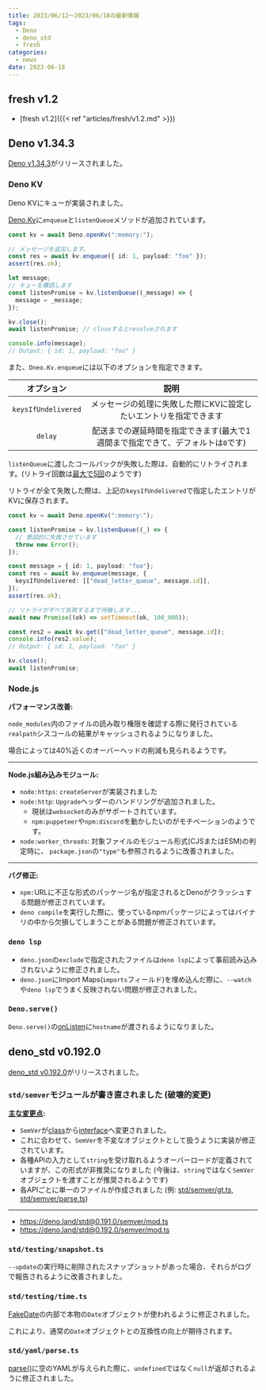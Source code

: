```yaml
---
title: 2023/06/12〜2023/06/18の最新情報
tags:
  - Deno
  - deno_std
  - fresh
categories:
  - news
date: 2023-06-18
---
```


## fresh v1.2

* [fresh v1.2]({{< ref "articles/fresh/v1.2.md" >}})

## Deno v1.34.3

[Deno v1.34.3](https://github.com/denoland/deno/releases/tag/v1.34.3)がリリースされました。

### Deno KV

Deno KVにキューが実装されました。

[Deno.Kv](https://deno.land/api@v1.34.3?unstable=&s=Deno.Kv)に`enqueue`と`listenQueue`メソッドが追加されています。

```typescript
const kv = await Deno.openKv(":memory:");

// メッセージを追加します。
const res = await kv.enqueue({ id: 1, payload: "foo" });
assert(res.ok);

let message;
// キューを購読します
const listenPromise = kv.listenQueue((_message) => {
  message = _message;
});

kv.close();
await listenPromise; // closeするとresolveされます

console.info(message);
// Output: { id: 1, payload: "foo" }
```
                
また、`Dneo.Kv.enqueue`には以下のオプションを指定できます。

|オプション|説明|
|:---:|:---:|
|`keysIfUndelivered`|メッセージの処理に失敗した際にKVに設定したいエントリを指定できます|
|`delay`|配送までの遅延時間を指定できます(最大で1週間まで指定できて、デフォルトは`0`です)|

`listenQueue`に渡したコールバックが失敗した際は、自動的にリトライされます。(リトライ回数は[最大で5回](https://github.com/denoland/deno/blob/v1.34.3/ext/kv/sqlite.rs#L117)のようです)

リトライが全て失敗した際は、上記の`keysIfUndelivered`で指定したエントリがKVに保存されます。
                   
```typescript
const kv = await Deno.openKv(":memory:");

const listenPromise = kv.listenQueue((_) => {
  // 意図的に失敗させています
  throw new Error();
});

const message = { id: 1, payload: "foo"};
const res = await kv.enqueue(message, {
  keysIfUndelivered: [["dead_letter_queue", message.id]],
});
assert(res.ok);

// リトライがすべて失敗するまで待機します...
await new Promise((ok) => setTimeout(ok, 100_000));

const res2 = await kv.get(["dead_letter_queue", message.id]);
console.info(res2.value);
// Output: { id: 1, payload: "foo" }

kv.close();
await listenPromise;
```
                    

### Node.js

**パフォーマンス改善:**

`node_modules`内のファイルの読み取り権限を確認する際に発行されている`realpath`シスコールの結果がキャッシュされるようになりました。

場合によっては40%近くのオーバーヘッドの削減も見られるようです。

---

**Node.js組み込みモジュール:**

- `node:https`: `createServer`が実装されました
- `node:http`: `Upgrade`ヘッダーのハンドリングが追加されました。
  - 現状は`websocket`のみがサポートされています。
  - `npm:puppeteer`や`npm:discord`を動かしたいのがモチベーションのようです。
- `node:worker_threads`: 対象ファイルのモジュール形式(CJSまたはESM)の判定時に、 `package.json`の`"type"`も参照されるように改善されました。

---

**バグ修正:**

- `npm:`URLに不正な形式のパッケージ名が指定されるとDenoがクラッシュする問題が修正されています。
- `deno compile`を実行した際に、使っているnpmパッケージによってはバイナリの中から欠損してしまうことがある問題が修正されています。

### `deno lsp`

- `deno.json`の`exclude`で指定されたファイルは`deno lsp`によって事前読み込みされないように修正されました。
- `deno.json`にImport Maps(`imports`フィールド)を埋め込んだ際に、`--watch`や`deno lsp`でうまく反映されない問題が修正されました。

### `Deno.serve()`

`Deno.serve()`の[onListen](https://deno.land/api@v1.34.3?s=Deno.ServeOptions&unstable=)に`hostname`が渡されるようになりました。

## deno_std v0.192.0

[deno_std v0.192.0](https://github.com/denoland/deno_std/releases/tag/0.192.0)がリリースされました。

### `std/semver`モジュールが書き直されました (**破壊的変更**)

**[主な変更点](https://github.com/denoland/deno_std/pull/3385#issuecomment-1578368880):**

- `SemVer`が[class](https://deno.land/std@0.191.0/semver/mod.ts?s=SemVer)から[interface](https://deno.land/std@0.192.0/semver/mod.ts?s=SemVer)へ変更されました。
- これに合わせて、`SemVer`を不変なオブジェクトとして扱うように実装が修正されています。
- 各種APIの入力として`string`を受け取れるようオーバーロードが定義されていますが、この形式が非推奨になりました (今後は、`string`ではなく`SemVer`オブジェクトを渡すことが推奨されるようです)
- 各APIごとに単一のファイルが作成されました (例: [std/semver/gt.ts](https://deno.land/std@0.192.0/semver/gt.ts), [std/semver/parse.ts](https://deno.land/std@0.192.0/semver/parse.ts))

---

- https://deno.land/std@0.191.0/semver/mod.ts
- https://deno.land/std@0.192.0/semver/mod.ts

### `std/testing/snapshot.ts`

`--update`の実行時に削除されたスナップショットがあった場合、それらがログで報告されるように改善されました。

### `std/testing/time.ts`

[FakeDate](https://github.com/denoland/deno_std/blob/0.192.0/testing/time.ts#L25-L42)の内部で本物の`Date`オブジェクトが使われるように修正されました。

これにより、通常の`Date`オブジェクトとの互換性の向上が期待されます。

### `std/yaml/parse.ts`

[parse()](https://deno.land/std@0.192.0/yaml/parse.ts?s=parse)に空のYAMLが与えられた際に、`undefined`ではなく`null`が返却されるように修正されました。
